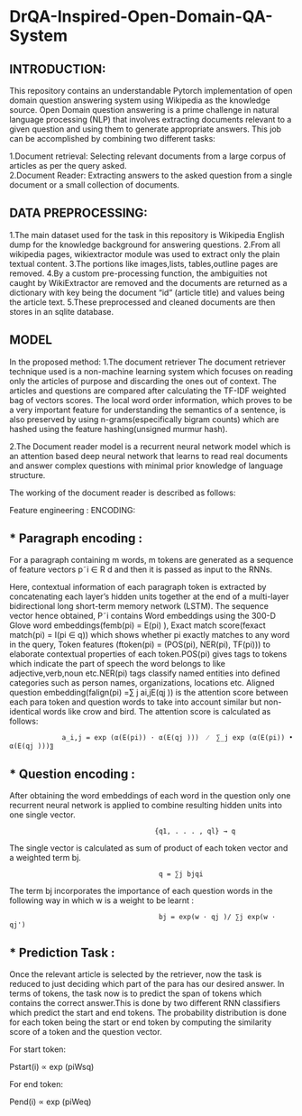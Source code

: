 # DrQA-Inspired-Open-Domain-QA-System

## INTRODUCTION:
This repository contains an understandable Pytorch implementation of open domain question answering system using Wikipedia as the knowledge source.
Open Domain question answering is a prime challenge in natural language processing (NLP) that involves extracting documents relevant to a given question and using them to generate appropriate answers.
This job can be accomplished by combining two different tasks:

   1.Document retrieval:  Selecting relevant documents from a large corpus of articles as per the query asked.  
   2.Document Reader:   Extracting answers to the asked question from a single document or a small collection of documents.
## DATA PREPROCESSING:

1.The main dataset used for the task in this repository is Wikipedia English dump for the knowledge background for answering questions.
2.From all wikipedia pages, wikiextractor module was used to extract only the plain textual content.
3.The portions like images,lists, tables,outline pages are removed.
4.By a custom pre-processing function, the ambiguities not caught by WikiExtractor are removed and the documents are returned as a dictionary with key being the document “id” (article title) and values being the article text.
5.These preprocessed and cleaned documents are then stores in an sqlite database. 

## MODEL

In the proposed method:
1.The document retriever The document retriever technique used is a non-machine learning system which focuses on reading only the articles of purpose and discarding the ones out of context. The articles and questions are compared after calculating the TF-IDF weighted bag of vectors scores. The local word order information, which proves to be a very important feature for understanding the semantics of a sentence, is also preserved by using n-grams(especifically bigram counts) which are hashed using the feature hashing(unsigned murmur hash).

2.The Document reader model is a recurrent neural network model which is an attention based deep neural network that learns to read real documents and answer complex questions with minimal prior knowledge of language structure. 

The working of the document reader is described as follows:

 Feature engineering : ENCODING:

## * Paragraph encoding :
 For a paragraph containing m words, m tokens are generated as a sequence of feature vectors p˜i ∈ R d and then it is passed as input to the RNNs.   
 
                        
Here, contextual information of each paragraph token is extracted by concatenating each layer’s hidden units together at the end of a multi-layer bidirectional long short-term memory network (LSTM). 
The sequence vector hence obtained, P˜i contains Word embeddings using the 300-D Glove word embeddings(femb(pi) = E(pi) ), 
Exact match score(fexact match(pi) = I(pi ∈ q)) which shows whether pi exactly matches to any word in the query, Token features (ftoken(pi) = (POS(pi), NER(pi), TF(pi))) to elaborate contextual properties of each token.POS(pi) gives tags to tokens which indicate the part of speech the word belongs to like adjective,verb,noun etc.NER(pi) tags classify named entities into defined categories such as person names, organizations, locations etc. Aligned question embedding(falign(pi) =∑ j ai,jE(qj )) is the attention score between each para token and question words to take into account similar but non-identical words like crow and bird. The attention score is calculated as follows: 

                 a_i,j = exp (α(E(pi)) · α(E(qj )))  ⁄  ∑_j exp (α(E(pi)) • α(E(qj )))〗

## * Question encoding :
After obtaining the word embeddings of each word in the question only one recurrent neural network is applied to combine resulting hidden units into one single vector. 

                                        {q1, . . . , ql} → q 
The single vector is calculated as sum of product of each token vector and a weighted term bj. 

                                         q = ∑j bjqi 
The term bj incorporates the importance of each question words in the following way in which w is a weight to be learnt :

                                         bj = exp(w · qj )/ ∑j exp(w · qj') 
                                         
## * Prediction Task :
Once the relevant article is selected by the retriever, now the task is reduced to just deciding which part of the para has our desired answer. In terms of tokens, the task now is to predict the span of tokens which contains the correct answer.This is done by two different RNN classifiers which predict the start and end tokens. The probability distribution is done for each token being the start or end token by computing the similarity score of a token and the question vector.  
 
For start token:

Pstart(i) ∝ exp (piWsq)

For end token: 

Pend(i) ∝ exp (piWeq)



   
 
